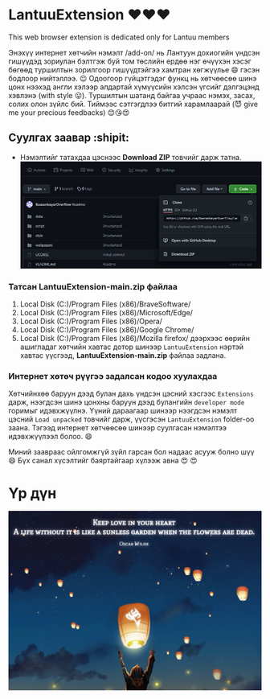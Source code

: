 # LantuuExtension :heart::heart::heart:
This web browser extension is dedicated only for Lantuu members

Энэхүү интернет хөтчийн нэмэлт /add-on/ нь Лантуун дохиогийн үндсэн гишүүдэд зориулан бэлтгэж буй том төслийн ердөө нэг өчүүхэн хэсэг бөгөөд туршилтын зорилгоор гишүүдтэйгээ хамтран хөгжүүлье :smile: гэсэн бодлоор нийтэллээ. :wink:
Одоогоор гүйцэтгэдэг функц нь хөтчөөсөө шинэ цонх нээхэд англи хэлээр алдартай хүмүүсийн хэлсэн үгсийг дэлгэцэнд хэвлэнэ (with style :stuck_out_tongue:). Туршилтын шатанд байгаа учраас нэмэх, засах, солих олон зүйлс бий. Тиймээс сэтгэгдлээ битгий харамлаарай (:smiling_imp: give me your precious feedbacks) :blush::kissing_heart::heart_eyes:

## Суулгах заавар :shipit:
- Нэмэлтийг татахдаа цэснээс **Download ZIP** товчийг дарж татна. 
![Github window](./images/githubMenu.png)
### Татсан **LantuuExtension-main.zip** файлаа 

1. Local Disk (C:)/Program Files (x86)/BraveSoftware/
2. Local Disk (C:)/Program Files (x86)/Microsoft/Edge/
3. Local Disk (C:)/Program Files (x86)/Opera/
4. Local Disk (C:)/Program Files (x86)/Google Chrome/
5. Local Disk (C:)/Program Files (x86)/Mozilla firefox/
дээрхээс өөрийн ашигладаг хөтчийн хавтас дотор шинээр `LantuuExtension` нэртэй хавтас үүсгээд, **LantuuExtension-main.zip** файлаа задлана.

### Интернет хөтөч рүүгээ задалсан кодоо хуулахдаа

Хөтчийнхөө баруун дээд булан дахь үндсэн цэсний хэсгээс `Extensions` дарж, нээгдсэн шинэ цонхны баруун дээд булангийн `developer mode` горимыг идэвхжүүлнэ. Үүний дараагаар шинээр нээгдсэн нэмэлт цэсний `Load unpacked` товчийг дарж, үүсгэсэн `LantuuExtension` folder-оо заана. Тэгээд интернет хөтчөөсөө шинээр суулгасан нэмэлтээ идэвхжүүлээл болоо. :smile:

Миний заавраас ойлгомжгүй зүйл гарсан бол надаас асууж болно шүү :smile:
Бүх санал хүсэлтийг баяртайгаар хүлээж авна :heart_eyes: :heart_eyes:

# Үр дүн
![Result](./images/result.png)


